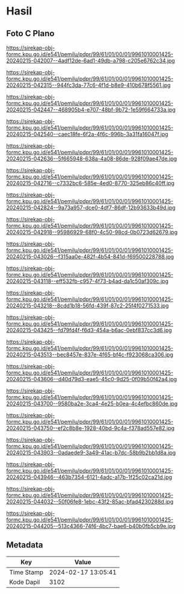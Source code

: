 # Hasil

## Foto C Plano

https://sirekap-obj-formc.kpu.go.id/e541/pemilu/pdpr/99/61/01/00/01/9961010001425-20240215-042007--4adf12de-6ad1-49db-a798-c205e6762c34.jpg

https://sirekap-obj-formc.kpu.go.id/e541/pemilu/pdpr/99/61/01/00/01/9961010001425-20240215-042315--944fc3da-77c6-4f1d-b8e9-410b678f5561.jpg

https://sirekap-obj-formc.kpu.go.id/e541/pemilu/pdpr/99/61/01/00/01/9961010001425-20240215-042447--468905b4-e707-48bf-9b72-1e59f664733a.jpg

https://sirekap-obj-formc.kpu.go.id/e541/pemilu/pdpr/99/61/01/00/01/9961010001425-20240215-042540--caec18fe-6f2a-4f6c-996b-3a31fa16047f.jpg

https://sirekap-obj-formc.kpu.go.id/e541/pemilu/pdpr/99/61/01/00/01/9961010001425-20240215-042636--5f665948-638a-4a08-86de-928f09ae47de.jpg

https://sirekap-obj-formc.kpu.go.id/e541/pemilu/pdpr/99/61/01/00/01/9961010001425-20240215-042716--c7332bc6-585e-4ed0-8770-325eb86c40ff.jpg

https://sirekap-obj-formc.kpu.go.id/e541/pemilu/pdpr/99/61/01/00/01/9961010001425-20240215-042824--9a73a957-dce0-4df7-86df-12b93633b49d.jpg

https://sirekap-obj-formc.kpu.go.id/e541/pemilu/pdpr/99/61/01/00/01/9961010001425-20240215-042918--95986929-68f0-4c50-98cd-0b0723d62679.jpg

https://sirekap-obj-formc.kpu.go.id/e541/pemilu/pdpr/99/61/01/00/01/9961010001425-20240215-043026--f315aa0e-482f-4b54-841d-f69500228788.jpg

https://sirekap-obj-formc.kpu.go.id/e541/pemilu/pdpr/99/61/01/00/01/9961010001425-20240215-043118--eff532fb-c957-4f73-b4ad-da1c50af309c.jpg

https://sirekap-obj-formc.kpu.go.id/e541/pemilu/pdpr/99/61/01/00/01/9961010001425-20240215-043218--8cdd1b18-56fd-439f-87c2-25f4f0271533.jpg

https://sirekap-obj-formc.kpu.go.id/e541/pemilu/pdpr/99/61/01/00/01/9961010001425-20240215-043425--fd79fd4f-f6d3-454a-b6ac-0ebf837cc3d6.jpg

https://sirekap-obj-formc.kpu.go.id/e541/pemilu/pdpr/99/61/01/00/01/9961010001425-20240215-043513--bec8457e-837e-4f65-bf4c-f923068ca306.jpg

https://sirekap-obj-formc.kpu.go.id/e541/pemilu/pdpr/99/61/01/00/01/9961010001425-20240215-043606--d40d79d3-eae5-45c0-9d25-0f09b50f42a4.jpg

https://sirekap-obj-formc.kpu.go.id/e541/pemilu/pdpr/99/61/01/00/01/9961010001425-20240215-043700--9580ba2e-3ca4-4e25-b0ea-4c4efbc860de.jpg

https://sirekap-obj-formc.kpu.go.id/e541/pemilu/pdpr/99/61/01/00/01/9961010001425-20240215-043750--ef2c8b8e-1928-40bd-9c4a-f378ad557e82.jpg

https://sirekap-obj-formc.kpu.go.id/e541/pemilu/pdpr/99/61/01/00/01/9961010001425-20240215-043903--0adaede9-3a49-41ac-b7dc-58b9b2bb1d8a.jpg

https://sirekap-obj-formc.kpu.go.id/e541/pemilu/pdpr/99/61/01/00/01/9961010001425-20240215-043946--463b7354-6121-4adc-a17b-1f25c02ca21d.jpg

https://sirekap-obj-formc.kpu.go.id/e541/pemilu/pdpr/99/61/01/00/01/9961010001425-20240215-044032--50f06fe8-1ebc-43f2-85ac-bfad4230288d.jpg

https://sirekap-obj-formc.kpu.go.id/e541/pemilu/pdpr/99/61/01/00/01/9961010001425-20240215-044205--513c4366-74f6-4bc7-bae6-b40b0fb5cb9e.jpg


## Metadata

| Key        | Value               |
| ---------- | ------------------- |
| Time Stamp | 2024-02-17 13:05:41 |
| Kode Dapil | 3102                |



